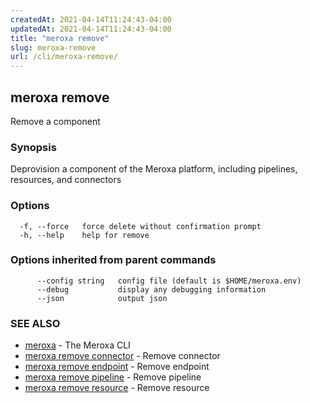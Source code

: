 ```yaml
---
createdAt: 2021-04-14T11:24:43-04:00
updatedAt: 2021-04-14T11:24:43-04:00
title: "meroxa remove"
slug: meroxa-remove
url: /cli/meroxa-remove/
---
```

## meroxa remove

Remove a component

### Synopsis

Deprovision a component of the Meroxa platform, including pipelines,
 resources, and connectors

### Options

```
  -f, --force   force delete without confirmation prompt
  -h, --help    help for remove
```

### Options inherited from parent commands

```
      --config string   config file (default is $HOME/meroxa.env)
      --debug           display any debugging information
      --json            output json
```

### SEE ALSO

* [meroxa](/cli/meroxa/)	 - The Meroxa CLI
* [meroxa remove connector](/cli/meroxa-remove-connector/)	 - Remove connector
* [meroxa remove endpoint](/cli/meroxa-remove-endpoint/)	 - Remove endpoint
* [meroxa remove pipeline](/cli/meroxa-remove-pipeline/)	 - Remove pipeline
* [meroxa remove resource](/cli/meroxa-remove-resource/)	 - Remove resource

